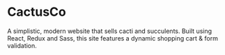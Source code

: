 # CactusCo
A simplistic, modern website that sells cacti and succulents. Built using React, Redux and Sass, this site features a dynamic shopping cart & form validation.
